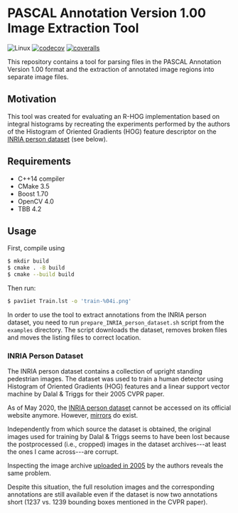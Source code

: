 # PASCAL Annotation Version 1.00 Image Extraction Tool

![Linux](https://github.com/sergiud/pascal-annotation-v1-extractor/actions/workflows/linux.yml/badge.svg)
[![codecov](https://codecov.io/gh/sergiud/pascal-annotation-v1-extractor/branch/master/graph/badge.svg?token=2IPA82GA48)](https://codecov.io/gh/sergiud/pascal-annotation-v1-extractor)
[![coveralls](https://coveralls.io/repos/github/sergiud/pascal-annotation-v1-extractor/badge.svg?branch=master)](https://coveralls.io/github/sergiud/pascal-annotation-v1-extractor?branch=master)

This repository contains a tool for parsing files in the PASCAL Annotation
Version 1.00 format and the extraction of annotated image regions into separate
image files.


## Motivation

This tool was created for evaluating an R-HOG implementation based on integral
histograms by recreating the experiments performed by the authors of the
Histogram of Oriented Gradients (HOG) feature descriptor on the [INRIA person
dataset](#inria-person-dataset) (see below).


## Requirements

* C++14 compiler
* CMake 3.5
* Boost 1.70
* OpenCV 4.0
* TBB 4.2

## Usage

First, compile using

```bash
$ mkdir build
$ cmake . -B build
$ cmake --build build
```

Then run:

```bash
$ pav1iet Train.lst -o 'train-%04i.png'
```

In order to use the tool to extract annotations from the INRIA person dataset,
you need to run `prepare_INRIA_person_dataset.sh` script from the `examples`
directory. The script downloads the dataset, removes broken files and moves the
listing files to correct location.


### INRIA Person Dataset

The INRIA person dataset contains a collection of upright standing pedestrian
images. The dataset was used to train a human detector using Histogram of
Oriented Gradients (HOG) features and a linear support vector machine by Dalal &
Triggs for their 2005 CVPR paper.

As of May 2020, the [INRIA person dataset](http://lear.inrialpes.fr/data)
cannot be accessed on its official website anymore. However,
[mirrors](ftp://ftp.inrialpes.fr/pub/lear/douze/data/INRIAPerson.tar) do exist.

Independently from which source the dataset is obtained, the original images
used for training by Dalal & Triggs seems to have been lost because the
postprocessed (i.e., cropped) images in the dataset archives---at least the ones
I came across---are corrupt.

Inspecting the image archive [uploaded in
2005](https://web.archive.org/web/20050701030429/http://pascal.inrialpes.fr/data/human/)
by the authors reveals the same problem.

Despite this situation, the full resolution images and the corresponding
annotations are still available even if the dataset is now two annotations short
(1237 vs. 1239 bounding boxes mentioned in the CVPR paper).
